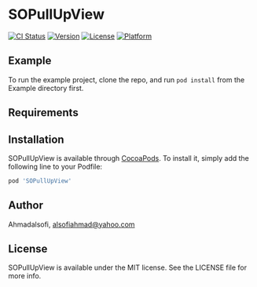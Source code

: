 # SOPullUpView

[![CI Status](https://img.shields.io/travis/Ahmadalsofi/SOPullUpView.svg?style=flat)](https://travis-ci.org/Ahmadalsofi/SOPullUpView)
[![Version](https://img.shields.io/cocoapods/v/SOPullUpView.svg?style=flat)](https://cocoapods.org/pods/SOPullUpView)
[![License](https://img.shields.io/cocoapods/l/SOPullUpView.svg?style=flat)](https://cocoapods.org/pods/SOPullUpView)
[![Platform](https://img.shields.io/cocoapods/p/SOPullUpView.svg?style=flat)](https://cocoapods.org/pods/SOPullUpView)

## Example

To run the example project, clone the repo, and run `pod install` from the Example directory first.

## Requirements

## Installation

SOPullUpView is available through [CocoaPods](https://cocoapods.org). To install
it, simply add the following line to your Podfile:

```ruby
pod 'SOPullUpView'
```

## Author

Ahmadalsofi, alsofiahmad@yahoo.com

## License

SOPullUpView is available under the MIT license. See the LICENSE file for more info.

